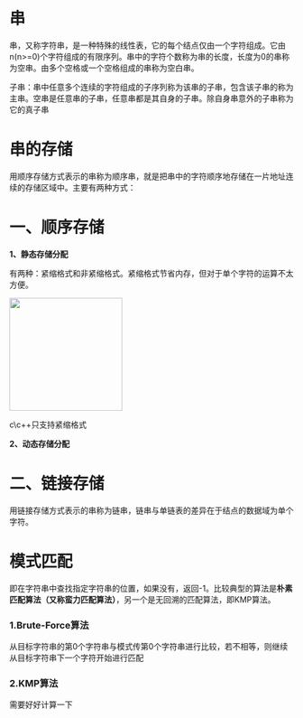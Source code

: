 # 串

串，又称字符串，是一种特殊的线性表，它的每个结点仅由一个字符组成。它由n(n>=0)个字符组成的有限序列。串中的字符个数称为串的长度，长度为0的串称为空串。由多个空格或一个空格组成的串称为空白串。

子串：串中任意多个连续的字符组成的子序列称为该串的子串，包含该子串的称为主串。空串是任意串的子串，任意串都是其自身的子串。除自身串意外的子串称为它的真子串

# 串的存储

用顺序存储方式表示的串称为顺序串，就是把串中的字符顺序地存储在一片地址连续的存储区域中。主要有两种方式：

# 一、顺序存储

**1、静态存储分配**

有两种：紧缩格式和非紧缩格式。紧缩格式节省内存，但对于单个字符的运算不太方便。

<img src="file:///Users/jared/Library/Application%20Support/marktext/images/2022-03-09-20-45-11-image.png" title="" alt="" width="200">

c\c++只支持紧缩格式

**2、动态存储分配**

# 二、链接存储

用链接存储方式表示的串称为链串，链串与单链表的差异在于结点的数据域为单个字符。

# 模式匹配

即在字符串中查找指定字符串的位置，如果没有，返回-1。比较典型的算法是**朴素匹配算法（又称蛮力匹配算法）**，另一个是无回溯的匹配算法，即KMP算法。

### 1.Brute-Force算法

从目标字符串的第0个字符串与模式传第0个字符串进行比较，若不相等，则继续从目标字符串下一个字符开始进行匹配

### 2.KMP算法

需要好好计算一下
